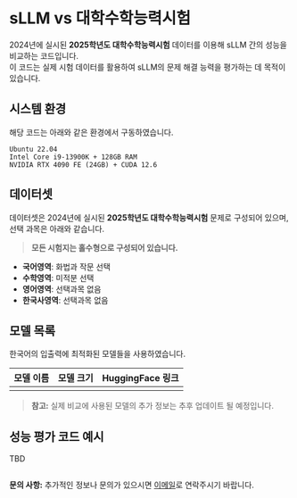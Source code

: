 # sLLM vs 대학수학능력시험

2024년에 실시된 **2025학년도 대학수학능력시험** 데이터를 이용해 sLLM 간의 성능을 비교하는 코드입니다.  
이 코드는 실제 시험 데이터를 활용하여 sLLM의 문제 해결 능력을 평가하는 데 목적이 있습니다.

## 시스템 환경

해당 코드는 아래와 같은 환경에서 구동하였습니다.

```plaintext
Ubuntu 22.04
Intel Core i9-13900K + 128GB RAM
NVIDIA RTX 4090 FE (24GB) + CUDA 12.6
```


## 데이터셋

데이터셋은 2024년에 실시된 **2025학년도 대학수학능력시험** 문제로 구성되어 있으며, 선택 과목은 아래와 같습니다.

> **모든 시험지는 홀수형으로 구성되어 있습니다.**

- **국어영역**: 화법과 작문 선택
- **수학영역**: 미적분 선택
- **영어영역**: 선택과목 없음
- **한국사영역**: 선택과목 없음

## 모델 목록

한국어의 입출력에 최적화된 모델들을 사용하였습니다.

| 모델 이름  | 모델 크기 | HuggingFace 링크 |
|------------|-----------|------------------|
|     |         |  |

> **참고:** 실제 비교에 사용된 모델의 추가 정보는 추후 업데이트 될 예정입니다.


## 성능 평가 코드 예시

TBD

```bash

```



**문의 사항:** 추가적인 정보나 문의가 있으시면 [이메일](mailto:lucete030e@outlook.com)로 연락주시기 바랍니다.